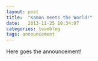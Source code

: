 ```yaml
---
layout: post
title:  "Kamon meets the World!"
date:   2013-11-25 10:34:07
categories: teamblog
tags: announcement
---
```


Here goes the announcement!
